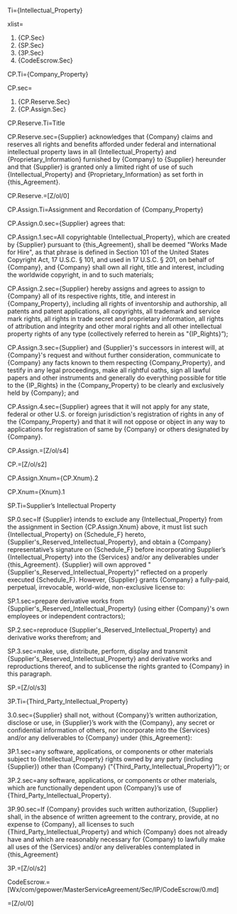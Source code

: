 Ti={Intellectual_Property}

xlist=<ol><li>{CP.Sec}</li><li>{SP.Sec}</li><li>{3P.Sec}</li><li>{CodeEscrow.Sec}</li></ol>

CP.Ti={Company_Property}

CP.sec=<ol><li>{CP.Reserve.Sec}</li><li>{CP.Assign.Sec}</li></ol>

CP.Reserve.Ti=Title

CP.Reserve.sec={Supplier} acknowledges that {Company} claims and reserves all rights and benefits afforded under federal and international intellectual property laws in all {Intellectual_Property} and {Proprietary_Information} furnished by {Company} to {Supplier} hereunder and that {Supplier} is granted only a limited right of use of such {Intellectual_Property} and {Proprietary_Information} as set forth in {this_Agreement}.

CP.Reserve.=[Z/ol/0]


CP.Assign.Ti=Assignment and Recordation of {Company_Property}

CP.Assign.0.sec={Supplier} agrees that:

CP.Assign.1.sec=All copyrightable {Intellectual_Property}, which are created by {Supplier} pursuant to {this_Agreement}, shall be deemed "Works Made for Hire", as that phrase is defined in Section 101 of the United States Copyright Act, 17 U.S.C. § 101, and used in 17 U.S.C. § 201, on behalf of {Company}, and {Company} shall own all right, title and interest, including the worldwide copyright, in and to such materials;

CP.Assign.2.sec={Supplier} hereby assigns and agrees to assign to {Company} all of its respective rights, title, and interest in {Company_Property}, including all rights of inventorship and authorship, all patents and patent applications, all copyrights, all trademark and service mark rights, all rights in trade secret and proprietary information, all rights of attribution and integrity and other moral rights and all other intellectual property rights of any type (collectively referred to herein as "{IP_Rights}”);

CP.Assign.3.sec={Supplier} and {Supplier}'s successors in interest will, at {Company}'s request and without further consideration, communicate to {Company} any facts known to them respecting {Company_Property}, and testify in any legal proceedings, make all rightful oaths, sign all lawful papers and other instruments and generally do everything possible for title to the {IP_Rights} in the {Company_Property} to be clearly and exclusively held by {Company}; and

CP.Assign.4.sec={Supplier} agrees that it will not apply for any state, federal or other U.S. or foreign jurisdiction's registration of rights in any of the {Company_Property} and that it will not oppose or object in any way to applications for registration of same by {Company} or others designated by {Company}.

CP.Assign.=[Z/ol/s4]

CP.=[Z/ol/s2]

CP.Assign.Xnum={CP.Xnum}.2

CP.Xnum={Xnum}.1


SP.Ti=Supplier’s Intellectual Property

SP.0.sec=If {Supplier} intends to exclude any {Intellectual_Property} from the assignment in Section {CP.Assign.Xnum} above, it must list such {Intellectual_Property} on {Schedule_F} hereto, {Supplier's_Reserved_Intellectual_Property}, and obtain a {Company} representative’s signature on {Schedule_F} before incorporating Supplier’s {Intellectual_Property} into the {Services} and/or any deliverables under {this_Agreement}. {Supplier} will own approved "{Supplier's_Reserved_Intellectual_Property}” reflected on a properly executed {Schedule_F}. However, {Supplier} grants {Company} a fully-paid, perpetual, irrevocable, world-wide, non-exclusive license to: 

SP.1.sec=prepare derivative works from {Supplier's_Reserved_Intellectual_Property} (using either {Company}'s own employees or independent contractors);

SP.2.sec=reproduce {Supplier's_Reserved_Intellectual_Property} and derivative works therefrom; and

SP.3.sec=make, use, distribute, perform, display and transmit {Supplier's_Reserved_Intellectual_Property} and derivative works and reproductions thereof, and to sublicense the rights granted to {Company} in this paragraph.

SP.=[Z/ol/s3]


3P.Ti={Third_Party_Intellectual_Property}

3.0.sec={Supplier} shall not, without {Company}’s written authorization, disclose or use, in {Supplier}’s work with the {Company}, any secret or confidential information of others, nor incorporate into the {Services} and/or any deliverables to {Company} under {this_Agreement}:

3P.1.sec=any software, applications, or components or other materials subject to {Intellectual_Property} rights owned by any party (including {Supplier}) other than {Company} ("{Third_Party_Intellectual_Property}”); or

3P.2.sec=any software, applications, or components or other materials, which are functionally dependent upon {Company}’s use of {Third_Party_Intellectual_Property}.

3P.90.sec=If {Company} provides such written authorization, {Supplier} shall, in the absence of written agreement to the contrary, provide, at no expense to {Company}, all licenses to such {Third_Party_Intellectual_Property} and which {Company} does not already have and which are reasonably necessary for {Company} to lawfully make all uses of the {Services} and/or any deliverables contemplated in {this_Agreement}

3P.=[Z/ol/s2]

CodeEscrow.=[Wx/com/gepower/MasterServiceAgreement/Sec/IP/CodeEscrow/0.md]

=[Z/ol/0]